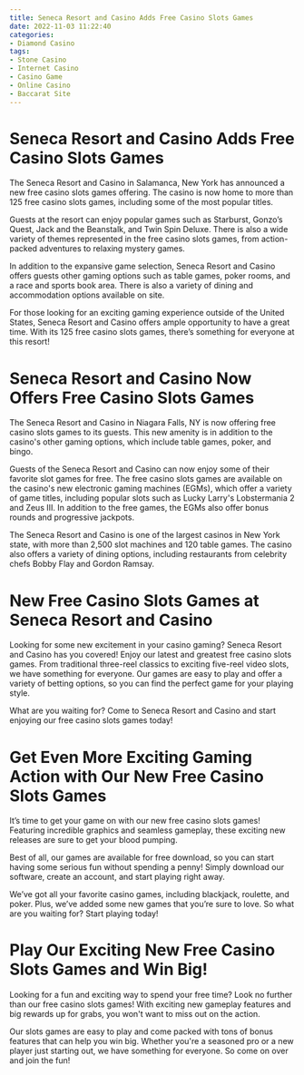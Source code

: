 ```yaml
---
title: Seneca Resort and Casino Adds Free Casino Slots Games
date: 2022-11-03 11:22:40
categories:
- Diamond Casino
tags:
- Stone Casino
- Internet Casino
- Casino Game
- Online Casino
- Baccarat Site
---
```



#  Seneca Resort and Casino Adds Free Casino Slots Games

The Seneca Resort and Casino in Salamanca, New York has announced a new free casino slots games offering. The casino is now home to more than 125 free casino slots games, including some of the most popular titles.

Guests at the resort can enjoy popular games such as Starburst, Gonzo’s Quest, Jack and the Beanstalk, and Twin Spin Deluxe. There is also a wide variety of themes represented in the free casino slots games, from action-packed adventures to relaxing mystery games.

In addition to the expansive game selection, Seneca Resort and Casino offers guests other gaming options such as table games, poker rooms, and a race and sports book area. There is also a variety of dining and accommodation options available on site.

For those looking for an exciting gaming experience outside of the United States, Seneca Resort and Casino offers ample opportunity to have a great time. With its 125 free casino slots games, there’s something for everyone at this resort!

#  Seneca Resort and Casino Now Offers Free Casino Slots Games

The Seneca Resort and Casino in Niagara Falls, NY is now offering free casino slots games to its guests. This new amenity is in addition to the casino's other gaming options, which include table games, poker, and bingo.

Guests of the Seneca Resort and Casino can now enjoy some of their favorite slot games for free. The free casino slots games are available on the casino's new electronic gaming machines (EGMs), which offer a variety of game titles, including popular slots such as Lucky Larry's Lobstermania 2 and Zeus III. In addition to the free games, the EGMs also offer bonus rounds and progressive jackpots.

The Seneca Resort and Casino is one of the largest casinos in New York state, with more than 2,500 slot machines and 120 table games. The casino also offers a variety of dining options, including restaurants from celebrity chefs Bobby Flay and Gordon Ramsay.

#  New Free Casino Slots Games at Seneca Resort and Casino

Looking for some new excitement in your casino gaming? Seneca Resort and Casino has you covered! Enjoy our latest and greatest free casino slots games. From traditional three-reel classics to exciting five-reel video slots, we have something for everyone. Our games are easy to play and offer a variety of betting options, so you can find the perfect game for your playing style.

What are you waiting for? Come to Seneca Resort and Casino and start enjoying our free casino slots games today!

#  Get Even More Exciting Gaming Action with Our New Free Casino Slots Games

It’s time to get your game on with our new free casino slots games! Featuring incredible graphics and seamless gameplay, these exciting new releases are sure to get your blood pumping.

Best of all, our games are available for free download, so you can start having some serious fun without spending a penny! Simply download our software, create an account, and start playing right away.

We’ve got all your favorite casino games, including blackjack, roulette, and poker. Plus, we’ve added some new games that you’re sure to love. So what are you waiting for? Start playing today!

#  Play Our Exciting New Free Casino Slots Games and Win Big!

Looking for a fun and exciting way to spend your free time? Look no further than our free casino slots games! With exciting new gameplay features and big rewards up for grabs, you won't want to miss out on the action.

Our slots games are easy to play and come packed with tons of bonus features that can help you win big. Whether you're a seasoned pro or a new player just starting out, we have something for everyone. So come on over and join the fun!